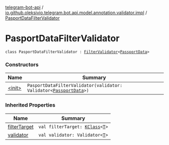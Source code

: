 [telegram-bot-api](../../index.md) / [io.github.oleksivio.telegram.bot.api.model.annotation.validator.impl](../index.md) / [PasportDataFilterValidator](./index.md)

# PasportDataFilterValidator

`class PasportDataFilterValidator : `[`FilterValidator`](../../io.github.oleksivio.telegram.bot.api.model.annotation.validator/-filter-validator/index.md)`<`[`PassportData`](../../io.github.oleksivio.telegram.bot.api.model.objects.passport/-passport-data/index.md)`>`

### Constructors

| Name | Summary |
|---|---|
| [&lt;init&gt;](-init-.md) | `PasportDataFilterValidator(validator: Validator<`[`PassportData`](../../io.github.oleksivio.telegram.bot.api.model.objects.passport/-passport-data/index.md)`>)` |

### Inherited Properties

| Name | Summary |
|---|---|
| [filterTarget](../../io.github.oleksivio.telegram.bot.api.model.annotation.validator/-filter-validator/filter-target.md) | `val filterTarget: `[`KClass`](https://kotlinlang.org/api/latest/jvm/stdlib/kotlin.reflect/-k-class/index.html)`<`[`T`](../../io.github.oleksivio.telegram.bot.api.model.annotation.validator/-filter-validator/index.md#T)`>` |
| [validator](../../io.github.oleksivio.telegram.bot.api.model.annotation.validator/-filter-validator/validator.md) | `val validator: Validator<`[`T`](../../io.github.oleksivio.telegram.bot.api.model.annotation.validator/-filter-validator/index.md#T)`>` |
